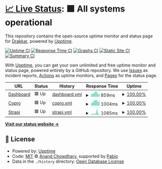 # [📈 Live Status](https://drakkr-team.github.io/igere-uptime): <!--live status--> **🟩 All systems operational**

This repository contains the open-source uptime monitor and status page for [Drakkar](drakkar.io), powered by [Upptime](https://github.com/upptime/upptime).

[![Uptime CI](https://github.com/drakkr-team/igere-uptime/workflows/Uptime%20CI/badge.svg)](https://github.com/drakkr-team/igere-uptime/actions?query=workflow%3A%22Uptime+CI%22)
[![Response Time CI](https://github.com/drakkr-team/igere-uptime/workflows/Response%20Time%20CI/badge.svg)](https://github.com/drakkr-team/igere-uptime/actions?query=workflow%3A%22Response+Time+CI%22)
[![Graphs CI](https://github.com/drakkr-team/igere-uptime/workflows/Graphs%20CI/badge.svg)](https://github.com/drakkr-team/igere-uptime/actions?query=workflow%3A%22Graphs+CI%22)
[![Static Site CI](https://github.com/drakkr-team/igere-uptime/workflows/Static%20Site%20CI/badge.svg)](https://github.com/drakkr-team/igere-uptime/actions?query=workflow%3A%22Static+Site+CI%22)
[![Summary CI](https://github.com/drakkr-team/igere-uptime/workflows/Summary%20CI/badge.svg)](https://github.com/drakkr-team/igere-uptime/actions?query=workflow%3A%22Summary+CI%22)

With [Upptime](https://upptime.js.org), you can get your own unlimited and free uptime monitor and status page, powered entirely by a GitHub repository. We use [Issues](https://github.com/drakkr-team/igere-uptime/issues) as incident reports, [Actions](https://github.com/drakkr-team/igere-uptime/actions) as uptime monitors, and [Pages](https://drakkr-team.github.io/igere-uptime) for the status page.

<!--start: status pages-->
<!-- This summary is generated by Upptime (https://github.com/upptime/upptime) -->
<!-- Do not edit this manually, your changes will be overwritten -->
<!-- prettier-ignore -->
| URL | Status | History | Response Time | Uptime |
| --- | ------ | ------- | ------------- | ------ |
| <img alt="" src="https://icons.duckduckgo.com/ip3/admin.igere.ch.ico" height="13"> [Dashboard](https://admin.igere.ch) | 🟩 Up | [dashboard.yml](https://github.com/drakkr-team/igere-uptime/commits/HEAD/history/dashboard.yml) | <details><summary><img alt="Response time graph" src="./graphs/dashboard/response-time-week.png" height="20"> 859ms</summary><br><a href="https://drakkr-team.github.io/igere-uptime/history/dashboard"><img alt="Response time 804" src="https://img.shields.io/endpoint?url=https%3A%2F%2Fraw.githubusercontent.com%2Fdrakkr-team%2Figere-uptime%2FHEAD%2Fapi%2Fdashboard%2Fresponse-time.json"></a><br><a href="https://drakkr-team.github.io/igere-uptime/history/dashboard"><img alt="24-hour response time 808" src="https://img.shields.io/endpoint?url=https%3A%2F%2Fraw.githubusercontent.com%2Fdrakkr-team%2Figere-uptime%2FHEAD%2Fapi%2Fdashboard%2Fresponse-time-day.json"></a><br><a href="https://drakkr-team.github.io/igere-uptime/history/dashboard"><img alt="7-day response time 859" src="https://img.shields.io/endpoint?url=https%3A%2F%2Fraw.githubusercontent.com%2Fdrakkr-team%2Figere-uptime%2FHEAD%2Fapi%2Fdashboard%2Fresponse-time-week.json"></a><br><a href="https://drakkr-team.github.io/igere-uptime/history/dashboard"><img alt="30-day response time 817" src="https://img.shields.io/endpoint?url=https%3A%2F%2Fraw.githubusercontent.com%2Fdrakkr-team%2Figere-uptime%2FHEAD%2Fapi%2Fdashboard%2Fresponse-time-month.json"></a><br><a href="https://drakkr-team.github.io/igere-uptime/history/dashboard"><img alt="1-year response time 804" src="https://img.shields.io/endpoint?url=https%3A%2F%2Fraw.githubusercontent.com%2Fdrakkr-team%2Figere-uptime%2FHEAD%2Fapi%2Fdashboard%2Fresponse-time-year.json"></a></details> | <details><summary><a href="https://drakkr-team.github.io/igere-uptime/history/dashboard">100.00%</a></summary><a href="https://drakkr-team.github.io/igere-uptime/history/dashboard"><img alt="All-time uptime 99.29%" src="https://img.shields.io/endpoint?url=https%3A%2F%2Fraw.githubusercontent.com%2Fdrakkr-team%2Figere-uptime%2FHEAD%2Fapi%2Fdashboard%2Fuptime.json"></a><br><a href="https://drakkr-team.github.io/igere-uptime/history/dashboard"><img alt="24-hour uptime 100.00%" src="https://img.shields.io/endpoint?url=https%3A%2F%2Fraw.githubusercontent.com%2Fdrakkr-team%2Figere-uptime%2FHEAD%2Fapi%2Fdashboard%2Fuptime-day.json"></a><br><a href="https://drakkr-team.github.io/igere-uptime/history/dashboard"><img alt="7-day uptime 100.00%" src="https://img.shields.io/endpoint?url=https%3A%2F%2Fraw.githubusercontent.com%2Fdrakkr-team%2Figere-uptime%2FHEAD%2Fapi%2Fdashboard%2Fuptime-week.json"></a><br><a href="https://drakkr-team.github.io/igere-uptime/history/dashboard"><img alt="30-day uptime 99.12%" src="https://img.shields.io/endpoint?url=https%3A%2F%2Fraw.githubusercontent.com%2Fdrakkr-team%2Figere-uptime%2FHEAD%2Fapi%2Fdashboard%2Fuptime-month.json"></a><br><a href="https://drakkr-team.github.io/igere-uptime/history/dashboard"><img alt="1-year uptime 99.29%" src="https://img.shields.io/endpoint?url=https%3A%2F%2Fraw.githubusercontent.com%2Fdrakkr-team%2Figere-uptime%2FHEAD%2Fapi%2Fdashboard%2Fuptime-year.json"></a></details>
| <img alt="" src="https://icons.duckduckgo.com/ip3/app.igere.ch.ico" height="13"> [Copro](https://app.igere.ch) | 🟩 Up | [copro.yml](https://github.com/drakkr-team/igere-uptime/commits/HEAD/history/copro.yml) | <details><summary><img alt="Response time graph" src="./graphs/copro/response-time-week.png" height="20"> 1004ms</summary><br><a href="https://drakkr-team.github.io/igere-uptime/history/copro"><img alt="Response time 938" src="https://img.shields.io/endpoint?url=https%3A%2F%2Fraw.githubusercontent.com%2Fdrakkr-team%2Figere-uptime%2FHEAD%2Fapi%2Fcopro%2Fresponse-time.json"></a><br><a href="https://drakkr-team.github.io/igere-uptime/history/copro"><img alt="24-hour response time 1136" src="https://img.shields.io/endpoint?url=https%3A%2F%2Fraw.githubusercontent.com%2Fdrakkr-team%2Figere-uptime%2FHEAD%2Fapi%2Fcopro%2Fresponse-time-day.json"></a><br><a href="https://drakkr-team.github.io/igere-uptime/history/copro"><img alt="7-day response time 1004" src="https://img.shields.io/endpoint?url=https%3A%2F%2Fraw.githubusercontent.com%2Fdrakkr-team%2Figere-uptime%2FHEAD%2Fapi%2Fcopro%2Fresponse-time-week.json"></a><br><a href="https://drakkr-team.github.io/igere-uptime/history/copro"><img alt="30-day response time 963" src="https://img.shields.io/endpoint?url=https%3A%2F%2Fraw.githubusercontent.com%2Fdrakkr-team%2Figere-uptime%2FHEAD%2Fapi%2Fcopro%2Fresponse-time-month.json"></a><br><a href="https://drakkr-team.github.io/igere-uptime/history/copro"><img alt="1-year response time 938" src="https://img.shields.io/endpoint?url=https%3A%2F%2Fraw.githubusercontent.com%2Fdrakkr-team%2Figere-uptime%2FHEAD%2Fapi%2Fcopro%2Fresponse-time-year.json"></a></details> | <details><summary><a href="https://drakkr-team.github.io/igere-uptime/history/copro">100.00%</a></summary><a href="https://drakkr-team.github.io/igere-uptime/history/copro"><img alt="All-time uptime 99.29%" src="https://img.shields.io/endpoint?url=https%3A%2F%2Fraw.githubusercontent.com%2Fdrakkr-team%2Figere-uptime%2FHEAD%2Fapi%2Fcopro%2Fuptime.json"></a><br><a href="https://drakkr-team.github.io/igere-uptime/history/copro"><img alt="24-hour uptime 100.00%" src="https://img.shields.io/endpoint?url=https%3A%2F%2Fraw.githubusercontent.com%2Fdrakkr-team%2Figere-uptime%2FHEAD%2Fapi%2Fcopro%2Fuptime-day.json"></a><br><a href="https://drakkr-team.github.io/igere-uptime/history/copro"><img alt="7-day uptime 100.00%" src="https://img.shields.io/endpoint?url=https%3A%2F%2Fraw.githubusercontent.com%2Fdrakkr-team%2Figere-uptime%2FHEAD%2Fapi%2Fcopro%2Fuptime-week.json"></a><br><a href="https://drakkr-team.github.io/igere-uptime/history/copro"><img alt="30-day uptime 99.12%" src="https://img.shields.io/endpoint?url=https%3A%2F%2Fraw.githubusercontent.com%2Fdrakkr-team%2Figere-uptime%2FHEAD%2Fapi%2Fcopro%2Fuptime-month.json"></a><br><a href="https://drakkr-team.github.io/igere-uptime/history/copro"><img alt="1-year uptime 99.29%" src="https://img.shields.io/endpoint?url=https%3A%2F%2Fraw.githubusercontent.com%2Fdrakkr-team%2Figere-uptime%2FHEAD%2Fapi%2Fcopro%2Fuptime-year.json"></a></details>
| <img alt="" src="https://icons.duckduckgo.com/ip3/strapi.igere.ch.ico" height="13"> [Strapi](https://strapi.igere.ch) | 🟩 Up | [strapi.yml](https://github.com/drakkr-team/igere-uptime/commits/HEAD/history/strapi.yml) | <details><summary><img alt="Response time graph" src="./graphs/strapi/response-time-week.png" height="20"> 1085ms</summary><br><a href="https://drakkr-team.github.io/igere-uptime/history/strapi"><img alt="Response time 704" src="https://img.shields.io/endpoint?url=https%3A%2F%2Fraw.githubusercontent.com%2Fdrakkr-team%2Figere-uptime%2FHEAD%2Fapi%2Fstrapi%2Fresponse-time.json"></a><br><a href="https://drakkr-team.github.io/igere-uptime/history/strapi"><img alt="24-hour response time 646" src="https://img.shields.io/endpoint?url=https%3A%2F%2Fraw.githubusercontent.com%2Fdrakkr-team%2Figere-uptime%2FHEAD%2Fapi%2Fstrapi%2Fresponse-time-day.json"></a><br><a href="https://drakkr-team.github.io/igere-uptime/history/strapi"><img alt="7-day response time 1085" src="https://img.shields.io/endpoint?url=https%3A%2F%2Fraw.githubusercontent.com%2Fdrakkr-team%2Figere-uptime%2FHEAD%2Fapi%2Fstrapi%2Fresponse-time-week.json"></a><br><a href="https://drakkr-team.github.io/igere-uptime/history/strapi"><img alt="30-day response time 764" src="https://img.shields.io/endpoint?url=https%3A%2F%2Fraw.githubusercontent.com%2Fdrakkr-team%2Figere-uptime%2FHEAD%2Fapi%2Fstrapi%2Fresponse-time-month.json"></a><br><a href="https://drakkr-team.github.io/igere-uptime/history/strapi"><img alt="1-year response time 704" src="https://img.shields.io/endpoint?url=https%3A%2F%2Fraw.githubusercontent.com%2Fdrakkr-team%2Figere-uptime%2FHEAD%2Fapi%2Fstrapi%2Fresponse-time-year.json"></a></details> | <details><summary><a href="https://drakkr-team.github.io/igere-uptime/history/strapi">100.00%</a></summary><a href="https://drakkr-team.github.io/igere-uptime/history/strapi"><img alt="All-time uptime 99.29%" src="https://img.shields.io/endpoint?url=https%3A%2F%2Fraw.githubusercontent.com%2Fdrakkr-team%2Figere-uptime%2FHEAD%2Fapi%2Fstrapi%2Fuptime.json"></a><br><a href="https://drakkr-team.github.io/igere-uptime/history/strapi"><img alt="24-hour uptime 100.00%" src="https://img.shields.io/endpoint?url=https%3A%2F%2Fraw.githubusercontent.com%2Fdrakkr-team%2Figere-uptime%2FHEAD%2Fapi%2Fstrapi%2Fuptime-day.json"></a><br><a href="https://drakkr-team.github.io/igere-uptime/history/strapi"><img alt="7-day uptime 100.00%" src="https://img.shields.io/endpoint?url=https%3A%2F%2Fraw.githubusercontent.com%2Fdrakkr-team%2Figere-uptime%2FHEAD%2Fapi%2Fstrapi%2Fuptime-week.json"></a><br><a href="https://drakkr-team.github.io/igere-uptime/history/strapi"><img alt="30-day uptime 99.12%" src="https://img.shields.io/endpoint?url=https%3A%2F%2Fraw.githubusercontent.com%2Fdrakkr-team%2Figere-uptime%2FHEAD%2Fapi%2Fstrapi%2Fuptime-month.json"></a><br><a href="https://drakkr-team.github.io/igere-uptime/history/strapi"><img alt="1-year uptime 99.29%" src="https://img.shields.io/endpoint?url=https%3A%2F%2Fraw.githubusercontent.com%2Fdrakkr-team%2Figere-uptime%2FHEAD%2Fapi%2Fstrapi%2Fuptime-year.json"></a></details>

<!--end: status pages-->

[**Visit our status website →**](https://drakkr-team.github.io/igere-uptime)

## 📄 License

- Powered by: [Upptime](https://github.com/upptime/upptime)
- Code: [MIT](./LICENSE) © [Anand Chowdhary](https://anandchowdhary.com), supported by [Pabio](https://pabio.com)
- Data in the `./history` directory: [Open Database License](https://opendatacommons.org/licenses/odbl/1-0/)
